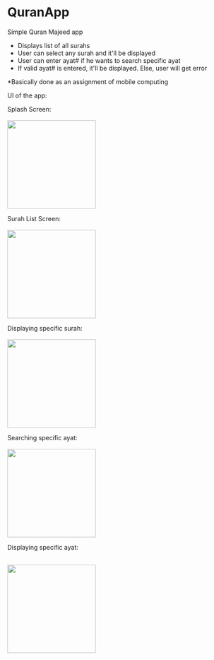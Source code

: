 # QuranApp
Simple Quran Majeed app
- Displays list of all surahs
- User can select any surah and it'll be displayed
- User can enter ayat# if he wants to search specific ayat
- If valid ayat# is entered, it'll be displayed. Else, user will get error

*Basically done as an assignment of mobile computing

UI of the app:

Splash Screen:<br><br>
<img src="https://github.com/seeratfatima19/QuranApp/assets/79544770/14f20007-30a9-4a13-9e1b-8df0ab651ac7" width="200px">


Surah List Screen:<br><br>
<img src="https://github.com/seeratfatima19/QuranApp/assets/79544770/7846e194-153d-4b4c-8a6a-fb019287adfd" width="200px">


Displaying specific surah:<br><br>
<img src="https://github.com/seeratfatima19/QuranApp/assets/79544770/b68379a4-14c6-4aab-a260-dd87bdd36391" width="200px">


Searching specific ayat:<br><br>
<img src="https://github.com/seeratfatima19/QuranApp/assets/79544770/399aa4f0-0df8-428c-8965-5536170c58a3" width="200px">


Displaying specific ayat:<br><br>

<img src="https://github.com/seeratfatima19/QuranApp/assets/79544770/b15a3a67-ac36-42a5-b634-4bc52b0c24a7" width="200px">


